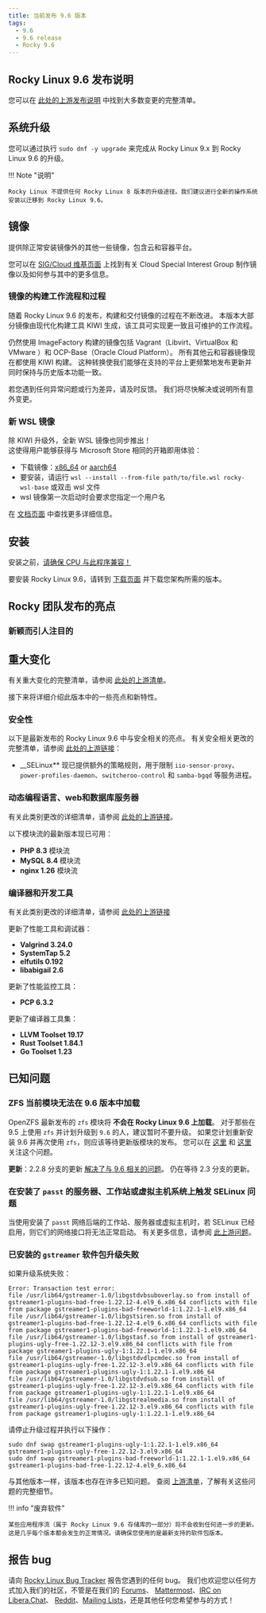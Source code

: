 ```yaml
---
title: 当前发布 9.6 版本
tags:
  - 9.6
  - 9.6 release
  - Rocky 9.6
---
```


## Rocky Linux 9.6 发布说明

您可以在 [此处的上游发布说明](https://docs.redhat.com/en/documentation/red_hat_enterprise_linux/9/html/9.6_release_notes/index) 中找到大多数变更的完整清单。

## 系统升级

您可以通过执行 `sudo dnf -y upgrade` 来完成从 Rocky Linux 9.x 到 Rocky Linux 9.6 的升级。

!!! Note "说明"

    Rocky Linux 不提供任何 Rocky Linux 8 版本的升级途径。我们建议进行全新的操作系统安装以迁移到 Rocky Linux 9.6。

## 镜像

提供除正常安装镜像外的其他一些镜像，包含云和容器平台。

您可以在 [SIG/Cloud 维基页面](https://sig-cloud.rocky.page/) 上找到有关 Cloud Special Interest Group 制作镜像以及如何参与其中的更多信息。

### 镜像的构建工作流程和过程

随着 Rocky Linux 9.6 的发布，构建和交付镜像的过程在不断改进。 本版本大部分镜像由现代化构建工具 KIWI 生成，该工具可实现更一致且可维护的工作流程。

仍然使用 ImageFactory 构建的镜像包括 Vagrant（Libvirt、VirtualBox 和 VMware ）和 OCP-Base（Oracle Cloud Platform）。 所有其他云和容器镜像现在都使用 KIWI 构建。 这种转换使我们能够在支持的平台上更频繁地发布更新并同时保持与历史版本功能一致。

若您遇到任何异常问题或行为差异，请及时反馈。 我们将尽快解决或说明所有意外变更。

### 新 WSL 镜像

‌除 KIWI 升级外，全新 WSL 镜像也同步推出！\
这使得用户能够获得与 Microsoft Store 相同的开箱即用体验：

- 下载镜像：[x86_64](https://dl.rockylinux.org/pub/rocky/9/images/x86_64/Rocky-9-WSL-Base.latest.x86_64.wsl) or [aarch64](https://dl.rockylinux.org/pub/rocky/9/images/aarch64/Rocky-9-WSL-Base.latest.aarch64.wsl)
- 要安装，请运行 `wsl --install --from-file path/to/file.wsl rocky-wsl-base` 或双击 wsl 文件
- wsl 镜像第一次启动时会要求您指定一个用户名

在 [文档页面](https://docs.rockylinux.org/guides/interoperability/import_rocky_to_wsl/) 中查找更多详细信息。

## 安装

安装之前，[请确保 CPU 与此程序兼容！](https://docs.rockylinux.org/gemstones/test_cpu_compat/)

要安装 Rocky Linux 9.6，请转到 [下载页面](https://rockylinux.org/download/) 并下载您架构所需的版本。

## Rocky 团队发布的亮点

### 新颖而引人注目的

## 重大变化

有关重大变化的完整清单，请参阅 [此处的上游清单](https://docs.redhat.com/en/documentation/red_hat_enterprise_linux/9/html/9.6_release_notes/overview#overview-major-changes)。

接下来将详细介绍此版本中的一些亮点和新特性。

### 安全性

以下是最新发布的 Rocky Linux 9.6 中与安全相关的亮点。 有关安全相关更改的完整清单，请参阅 [此处的上游链接](https://docs.redhat.com/en/documentation/red_hat_enterprise_linux/9/html/9.6_release_notes/new-features#new-features-security)：

- _‌_SELinux‌\*\* 现已提供额外的策略规则，用于限制 `iio-sensor-proxy`、`power-profiles-daemon`、`switcheroo-control` 和 `samba-bgqd` 等服务进程。

### 动态编程语言、web和数据库服务器

有关此类别更改的详细清单，请参阅 [此处的上游链接](https://docs.redhat.com/en/documentation/red_hat_enterprise_linux/9/html/9.6_release_notes/new-features#new-features-dynamic-programming-languages-web-and-database-servers)。

以下模块流的最新版本现已可用：

- **PHP 8.3** 模块流
- **MySQL 8.4** 模块流
- **nginx 1.26** 模块流

### 编译器和开发工具

有关此类别更改的详细清单，请参阅 [此处的上游链接](https://docs.redhat.com/en/documentation/red_hat_enterprise_linux/9/html/9.6_release_notes/new-features#new-features-compilers-and-development-tools)

更新了性能工具和调试器：

- **Valgrind 3.24.0**
- **SystemTap 5.2**
- **elfutils 0.192**
- **libabigail 2.6**

更新了性能监控工具：

- **PCP 6.3.2**

更新了编译器工具集：

- **LLVM Toolset 19.17**
- **Rust Toolset 1.84.1**
- **Go Toolset 1.23**

## 已知问题

### ‌ZFS 当前模块无法在 9.6 版本中加载

OpenZFS 最新发布的 `zfs` 模块将 **不会在 Rocky Linux 9.6 上加载**。 对于那些在 9.5 上使用 `zfs` 并计划升级到 `9.6` 的人，建议暂时不要升级。 如果您计划重新安装 9.6 并再次使用 `zfs`，则应该等待更新版模块的发布。 您可以在 [这里](https://github.com/openzfs/zfs/issues/17332) 和 [这里](https://github.com/openzfs/zfs/issues/17364) 关注这个问题。

**更新**：2.2.8 分支的更新 [解决了与 9.6 相关的问题](https://github.com/openzfs/zfs/releases)。 仍在等待 2.3 分支的更新。

### 在安装了 `passt` 的服务器、工作站或虚拟主机系统上触发 SELinux 问题

当使用安装了 `passt` 网络后端的工作站、服务器或虚拟主机时，若 SELinux 已经启用，则它们的网络接口将无法正常启动。 有关更多信息，请参阅 [此上游问题](https://issues.redhat.com/browse/RHEL-80407)。

### 已安装的 `gstreamer` 软件包升级失败

如果升级系统失败：

  ```
  Error: Transaction test error:
  file /usr/lib64/gstreamer-1.0/libgstdvbsuboverlay.so from install of gstreamer1-plugins-bad-free-1.22.12-4.el9_6.x86_64 conflicts with file from package gstreamer1-plugins-bad-freeworld-1:1.22.1-1.el9.x86_64
  file /usr/lib64/gstreamer-1.0/libgstsiren.so from install of gstreamer1-plugins-bad-free-1.22.12-4.el9_6.x86_64 conflicts with file from package gstreamer1-plugins-bad-freeworld-1:1.22.1-1.el9.x86_64
  file /usr/lib64/gstreamer-1.0/libgstasf.so from install of gstreamer1-plugins-ugly-free-1.22.12-3.el9.x86_64 conflicts with file from package gstreamer1-plugins-ugly-1:1.22.1-1.el9.x86_64
  file /usr/lib64/gstreamer-1.0/libgstdvdlpcmdec.so from install of gstreamer1-plugins-ugly-free-1.22.12-3.el9.x86_64 conflicts with file from package gstreamer1-plugins-ugly-1:1.22.1-1.el9.x86_64
  file /usr/lib64/gstreamer-1.0/libgstdvdsub.so from install of gstreamer1-plugins-ugly-free-1.22.12-3.el9.x86_64 conflicts with file from package gstreamer1-plugins-ugly-1:1.22.1-1.el9.x86_64
  file /usr/lib64/gstreamer-1.0/libgstrealmedia.so from install of gstreamer1-plugins-ugly-free-1.22.12-3.el9.x86_64 conflicts with file from package gstreamer1-plugins-ugly-1:1.22.1-1.el9.x86_64
  ```

请停止升级过程并执行以下操作：

  ```
  sudo dnf swap gstreamer1-plugins-ugly-1:1.22.1-1.el9.x86_64 gstreamer1-plugins-ugly-free-1.22.12-3.el9.x86_64 
  sudo dnf swap gstreamer1-plugins-bad-freeworld-1:1.22.1-1.el9.x86_64 gstreamer1-plugins-bad-free-1.22.12-4.el9_6.x86_64 
  ```

与其他版本一样，该版本也存在许多已知问题。 查阅 [上游清单](https://docs.redhat.com/en/documentation/red_hat_enterprise_linux/9/html/9.6_release_notes/known-issues)，了解有关这些问题的完整细节。

!!! info "废弃软件"

    某些应用程序流（属于 Rocky Linux 9.6 存储库的一部分）将不会收到任何进一步的更新。这是几乎每个版本都会发生的正常情况。请确保您使用的是最新支持的软件包版本。

## 报告 bug

请向 [Rocky Linux Bug Tracker](https://bugs.rockylinux.org/) 报告您遇到的任何 bug。 我们也欢迎您以任何方式加入我们的社区，不管是在我们的 [Forums](https://forums.rockylinux.org)、 [Mattermost](https://chat.rockylinux.org)、[IRC on Libera.Chat](irc://irc.liberachat/rockylinux)、 [Reddit](https://reddit.com/r/rockylinux)、[Mailing Lists](https://lists.resf.org)，还是其他任何您希望参与的方式！
